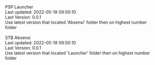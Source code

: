 PSP Launcher <br/>
Last updated: 2022-05-19 09:50:10 <br/>
Last Version: 0.0.1 <br/>
Use latest version that located 'Absensi' folder then on highest number folder
<br/>
<br/>
STB Absensi <br/>
Last updated: 2022-05-19 09:50:10 <br/>
Last Version: 0.0.1 <br/>
Use latest version that located 'Launcher' folder then on highest number folder
